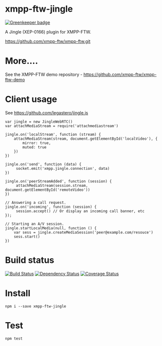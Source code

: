 xmpp-ftw-jingle
=================

[![Greenkeeper badge](https://badges.greenkeeper.io/xmpp-ftw/xmpp-ftw-jingle.svg)](https://greenkeeper.io/)

A Jingle (XEP-0166) plugin for XMPP-FTW.

https://github.com/xmpp-ftw/xmpp-ftw.git

# More....

See the XMPP-FTW demo repository - https://github.com/xmpp-ftw/xmpp-ftw-demo

# Client usage

See https://github.com/legastero/jingle.js

```
var jingle = new JingleWebRTC()
var attachMediaStream = require('attachmediastream')

jingle.on('localStream', function (stream) {
    attachMediaStream(stream, document.getElementById('localVideo'), {
        mirror: true,
        muted: true
    })
})

jingle.on('send', function (data) {
     socket.emit('xmpp.jingle.connection', data)
})

jingle.on('peerStreamAdded', function (session) {
     attachMediaStream(session.stream, document.getElementById('remoteVideo'))
})

// Answering a call request.
jingle.on('incoming', function (session) {
     session.accept() // Or display an incoming call banner, etc
});

// Starting an A/V session.
jingle.startLocalMedia(null, function () {
    var sess = jingle.createMediaSession('peer@example.com/resouce')
    sess.start()
})
```

# Build status

[![Build Status](https://secure.travis-ci.org/xmpp-ftw/xmpp-ftw-jingle.png)](http://travis-ci.org/xmpp-ftw/xmpp-ftw-jingle)
[![Dependency Status](https://david-dm.org/xmpp-ftw/xmpp-ftw-jingle.png)](https://david-dm.org/xmpp-ftw/xmpp-ftw-jingle)
[![Coverage Status](https://img.shields.io/coveralls/xmpp-ftw/xmpp-ftw-jingle.svg)](https://coveralls.io/r/xmpp-ftw/xmpp-ftw-jingle?branch=master)

# Install

```
npm i --save xmpp-ftw-jingle
```

# Test

```
npm test
```

